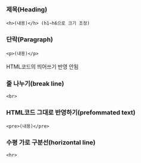 ### 제목(Heading)
```<h>(내용)</h> (h1~h6으로 크기 조정)```<br>
### 단락(Paragraph)
```<p>(내용)</p>```<br><br>
HTML코드의 띄어쓰기 반영 안됨<br>
### 줄 나누기(break line) 
```<br>```<br>
### HTML코드 그대로 반영하기(prefommated text)
```<pre>(내용)</pre>```<br>
### 수평 가로 구분선(horizontal line)
```<hr>```<br>
